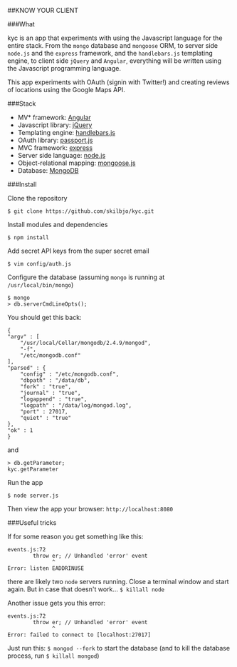##KNOW YOUR CLIENT

###What

kyc is an app that experiments with using the Javascript language for the entire stack. From the `mongo` database and `mongoose` ORM, to server side `node.js` and the `express` framework, and the `handlebars.js` templating engine, to client side `jQuery` and `Angular`, everything will be written using the Javascript programming language.

This app experiments with OAuth (signin with Twitter!) and creating reviews of locations using the Google Maps API.


###Stack

- MV* framework:				[Angular](http://docs.angularjs.org/api)
- Javascript library:			[jQuery](http://api.jquery.com/)
- Templating engine:			[handlebars.js](http://handlebarsjs.com/)
- OAuth library:				[passport.js](http://passportjs.org/guide/)
- MVC framework:				[express](http://expressjs.com/api.html)
- Server side language:			[node.js](http://nodejs.org/api/)
- Object-relational mapping: 	[mongoose.js](http://mongoosejs.com/docs/api.html)
- Database:  					[MongoDB](http://docs.mongodb.org/manual/)

###Install

Clone the repository

	$ git clone https://github.com/skilbjo/kyc.git
	
Install modules and dependencies
	
	$ npm install
	
Add secret API keys from the super secret email
	
	$ vim config/auth.js
	
Configure the database (assuming `mongo` is running at `/usr/local/bin/mongo`)

	$ mongo
	> db.serverCmdLineOpts();

You should get this back:
```
{
"argv" : [
	"/usr/local/Cellar/mongodb/2.4.9/mongod",
	"-f",
	"/etc/mongodb.conf"
],
"parsed" : {
	"config" : "/etc/mongodb.conf",
	"dbpath" : "/data/db",
	"fork" : "true",
	"journal" : "true",
	"logappend" : "true",
	"logpath" : "/data/log/mongod.log",
	"port" : 27017,
	"quiet" : "true"
},
"ok" : 1
}
```

and
```
> db.getParameter;
kyc.getParameter
```
	
Run the app

	$ node server.js
	
Then view the app your browser:  `http://localhost:8080`

###Useful tricks

If for some reason you get something like this:

```
events.js:72
        throw er; // Unhandled 'error' event
              ^
Error: listen EADDRINUSE
```

there are likely two `node` servers running. Close a terminal window and start again. But in case that doesn't work... `$ killall node`


Another issue gets you this error:
```
events.js:72
        throw er; // Unhandled 'error' event
              ^
Error: failed to connect to [localhost:27017]
```

Just run this: `$ mongod --fork` to start the database (and to kill the database process, run `$ killall mongod`)
